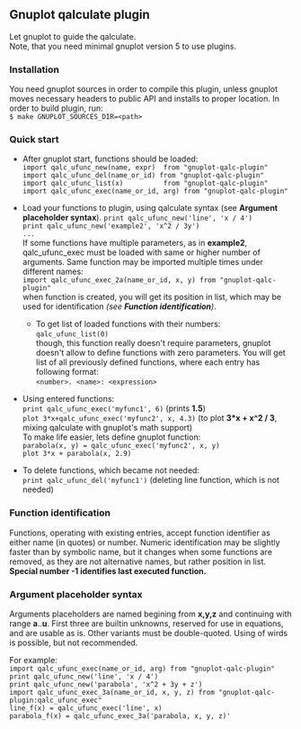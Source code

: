 ## Gnuplot qalculate plugin #
Let gnuplot to guide the qalculate.  
Note, that you need minimal gnuplot version 5 to use plugins.  

### Installation ###
You need gnuplot sources in order to compile this plugin, unless gnuplot moves necessary headers to public API and installs to proper location.
In order to build plugin, run:  
`$ make GNUPLOT_SOURCES_DIR=<path>`  

### Quick start ###
- After gnuplot start, functions should be loaded:  
`import qalc_ufunc_new(name, expr)  from "gnuplot-qalc-plugin"`  
`import qalc_ufunc_del(name_or_id) from "gnuplot-qalc-plugin"`  
`import qalc_ufunc_list(x)          from "gnuplot-qalc-plugin"`  
`import qalc_ufunc_exec(name_or_id, arg) from "gnuplot-qalc-plugin"`

- Load your functions to plugin, using qalculate syntax (see __Argument placeholder syntax__).
`print qalc_ufunc_new('line', 'x / 4')`  
`print qalc_ufunc_new('example2', 'x^2 / 3y')`  
`...`  
If some functions have multiple parameters, as in __example2__, qalc_ufunc_exec must be loaded with same or higher number of arguments. Same function may be imported multiple times under different names:  
`import qalc_ufunc_exec_2a(name_or_id, x, y) from "gnuplot-qalc-plugin"`  
when function is created, you will get its position in list, which may be used for identification _(see __Function identification__)_.  

  - To get list of loaded functions with their numbers:  
`qalc_ufunc_list(0)`   
though, this function really doesn't require parameters, gnuplot doesn't allow to define functions with zero parameters.
You will get list of all previously defined functions, where each entry has following format:  
`<number>. <name>: <expression>`  

- Using entered functions:  
`print qalc_ufunc_exec('myfunc1', 6)` (prints __1.5__)  
`plot 3*x+qalc_ufunc_exec('myfunc2', x, 4.3)` (to plot __3*x + x^2 / 3__, mixing qalculate with gnuplot's math support)  
To make life easier, lets define gnuplot function:  
`parabola(x, y) = qalc_ufunc_exec('myfunc2', x, y)`  
`plot 3*x + parabola(x, 2.9)`  

- To delete functions, which became not needed:  
`print qalc_ufunc_del('myfunc1')` (deleting line function, which is not needed)

### Function identification ###
Functions, operating with existing entries, accept function identifier as either name (in quotes) or number. Numeric identification may be slightly faster than by symbolic name, but it changes when some functions are removed, as they are not alternative names, but rather position in list.  
__Special number -1 identifies last executed function.__

### Argument placeholder syntax ###
Arguments placeholders are named begining from __x,y,z__ and continuing with range __a__..__u__. First three are builtin unknowns, reserved for use in equations, and are usable as is. Other variants must be double-quoted. Using of wirds is possible, but not recommended.

For example:  
`import qalc_ufunc_exec(name_or_id, arg) from "gnuplot-qalc-plugin"`  
`print qalc_ufunc_new('line', 'x / 4')`  
`print qalc_ufunc_new('parabola', 'x^2 + 3y + z')`  
`import qalc_ufunc_exec_3a(name_or_id, x, y, z) from "gnuplot-qalc-plugin:qalc_ufunc_exec"`  
`line_f(x) = qalc_ufunc_exec('line', x)`  
`parabola_f(x) = qalc_ufunc_exec_3a('parabola, x, y, z)'`
